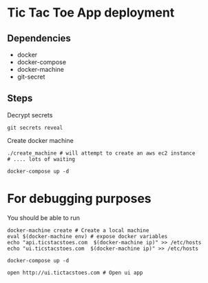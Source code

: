 # Tic Tac Toe App deployment

## Dependencies

- docker
- docker-compose
- docker-machine
- git-secret

## Steps

Decrypt secrets

```
git secrets reveal
```

Create docker machine
```
./create_machine # will attempt to create an aws ec2 instance
# .... lots of waiting

docker-compose up -d
```

# For debugging purposes

You should be able to run

```
docker-machine create # Create a local machine
eval $(docker-machine env) # expose docker variables
echo "api.ticstacstoes.com  $(docker-machine ip)" >> /etc/hosts
echo "ui.ticstacstoes.com  $(docker-machine ip)" >> /etc/hosts

docker-compose up -d

open http://ui.tictacstoes.com # Open ui app
```


